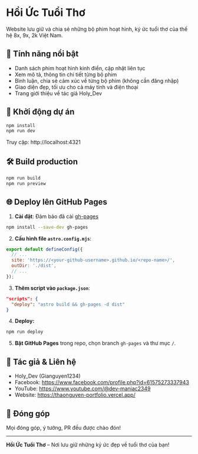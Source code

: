# Hồi Ức Tuổi Thơ

Website lưu giữ và chia sẻ những bộ phim hoạt hình, ký ức tuổi thơ của thế hệ 8x, 9x, 2k Việt Nam.

## 🌟 Tính năng nổi bật
- Danh sách phim hoạt hình kinh điển, cập nhật liên tục
- Xem mô tả, thông tin chi tiết từng bộ phim
- Bình luận, chia sẻ cảm xúc về từng bộ phim (không cần đăng nhập)
- Giao diện đẹp, tối ưu cho cả máy tính và điện thoại
- Trang giới thiệu về tác giả Holy_Dev

## 🚀 Khởi động dự án

```bash
npm install
npm run dev
```
Truy cập: http://localhost:4321

## 🛠 Build production
```bash
npm run build
npm run preview
```

## 🌐 Deploy lên GitHub Pages
1. **Cài đặt**: Đảm bảo đã cài [gh-pages](https://www.npmjs.com/package/gh-pages)
```bash
npm install --save-dev gh-pages
```
2. **Cấu hình file `astro.config.mjs`**:
```js
export default defineConfig({
  // ...
  site: 'https://<your-github-username>.github.io/<repo-name>/',
  outDir: './dist',
  // ...
});
```
3. **Thêm script vào `package.json`**:
```json
"scripts": {
  "deploy": "astro build && gh-pages -d dist"
}
```
4. **Deploy:**
```bash
npm run deploy
```
5. **Bật GitHub Pages** trong repo, chọn branch `gh-pages` và thư mục `/`.

## 👤 Tác giả & Liên hệ
- Holy_Dev (Gianguyen1234)
- Facebook: https://www.facebook.com/profile.php?id=61575273337943
- YouTube: https://www.youtube.com/@dev-maniac2349
- Website: https://thaonguyen-portfolio.vercel.app/

## 🤝 Đóng góp
Mọi đóng góp, ý tưởng, PR đều được chào đón!

---
**Hồi Ức Tuổi Thơ** – Nơi lưu giữ những ký ức đẹp về tuổi thơ của bạn!
